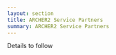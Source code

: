 ```yaml
---
layout: section
title: ARCHER2 Service Partners
summary: ARCHER2 Service Partners
---
```


Details to follow